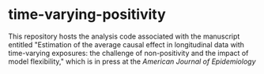 # time-varying-positivity

This repository hosts the analysis code associated with the manuscript entitled "Estimation of the average causal effect in longitudinal data with time-varying exposures: the challenge of non-positivity and the impact of model flexibility," which is in press at the *American Journal of Epidemiology*
